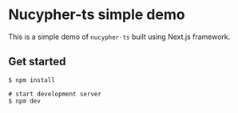 # Nucypher-ts simple demo

This is a simple demo of `nucypher-ts` built using Next.js framework.

## Get started

```
$ npm install

# start development server
$ npm dev

```
